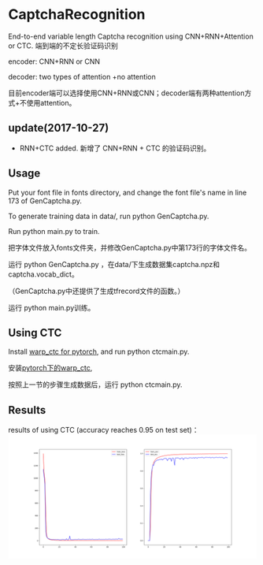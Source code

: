 # CaptchaRecognition
End-to-end variable length Captcha recognition using  CNN+RNN+Attention or CTC.  端到端的不定长验证码识别

encoder: CNN+RNN or CNN

decoder: two types of attention +no attention

目前encoder端可以选择使用CNN+RNN或CNN；decoder端有两种attention方式+不使用attention。


## update(2017-10-27)
- RNN+CTC added.  新增了 CNN+RNN + CTC 的验证码识别。

## Usage
Put your font file in fonts directory, and change the font file's name in line 173 of GenCaptcha.py.

To generate training data in data/, run python GenCaptcha.py.

Run python main.py to train.

把字体文件放入fonts文件夹，并修改GenCaptcha.py中第173行的字体文件名。


运行 python GenCaptcha.py ，在data/下生成数据集captcha.npz和captcha.vocab_dict。

（GenCaptcha.py中还提供了生成tfrecord文件的函数。）

运行 python main.py训练。

## Using CTC
Install [warp_ctc for pytorch](https://github.com/SeanNaren/warp-ctc/tree/pytorch_bindings/pytorch_binding), and run  python ctcmain.py.

安装[pytorch下的warp_ctc](https://github.com/SeanNaren/warp-ctc/tree/pytorch_bindings/pytorch_binding),

按照上一节的步骤生成数据后，运行 python ctcmain.py.

## Results
results of using CTC (accuracy reaches 0.95 on test set)：
![](./images/epoch_error.png)

